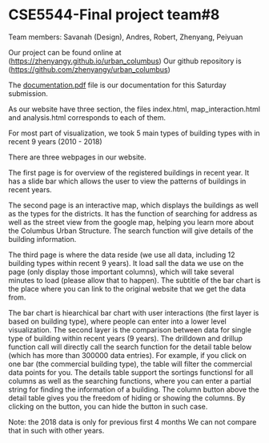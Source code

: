 # CSE5544-Final project team#8

Team members: Savanah (Design), Andres, Robert, Zhenyang, Peiyuan

Our project can be found online at (https://zhenyangy.github.io/urban_columbus)
Our github repository is (https://github.com/zhenyangy/urban_columbus)

The [documentation.pdf](https://github.com/zhenyangy/urban_columbus/blob/master/documentation.pdf) file is our documentation for this Saturday submission.

As our website have three section, the files index.html, map_interaction.html and analysis.html corresponds to each of them.

For most part of visualization, we took 5 main types of building types with in recent 9 years (2010 - 2018)

There are three webpages in our website.

The first page is for overview of the registered buildings in recent year. It has a slide bar which allows the user to view the patterns of buildings in recent years. 

The second page is an interactive map, which displays the buildings as well as the types for the districts. It has the function of searching for address as well as the street view from the google map, helping you learn more about the Columbus Urban Structure. The search function will give details of the building information.

The third page is where the data reside (we use all data, including 12 building types within recent 9 years). It load sall the data we use on the page (only display those important columns), which will take several minutes to load (please allow that to happen). The subtitle of the bar chart is the place where you can link to the original website that we get the data from.

The bar chart is hiearchical bar chart with user interactions (the first layer is based on building type), where people can enter into a lower level visualization. The second layer is the comparison between data for single type of building within recent years (9 years). The drilldown and drillup function call will directly call the search function for the detail table below (which has more than 300000 data entries). For example, if you click on one bar (the commercial building type), the table will filter the commercial data points for you. The details table support the sortings functionsl for all columns as well as the searching functions, where you can enter a partial string for finding the information of a building. The column button above the detail table gives you the freedom of hiding or showing the columns. By clicking on the button, you can hide the button in such case. 

Note: the 2018 data is only for previous first 4 months 
We can not compare that in such with other years.

